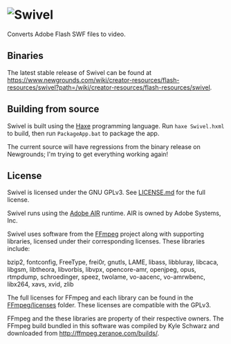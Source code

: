 # ![Swivel](https://www.newgrounds.com/imgs/swivel/logo.png)

Converts Adobe Flash SWF files to video.

## Binaries

The latest stable release of Swivel can be found at <https://www.newgrounds.com/wiki/creator-resources/flash-resources/swivel?path=/wiki/creator-resources/flash-resources/swivel>.

## Building from source

Swivel is built using the [Haxe](http://www.haxe.org) programming language.
Run `haxe Swivel.hxml` to build, then run `PackageApp.bat` to package the app.

The current source will have regressions from the binary release on Newgrounds;
I'm trying to get everything working again!

## License

Swivel is licensed under the GNU GPLv3.
See [LICENSE.md](LICENSE.md) for the full license.

Swivel runs using the [Adobe AIR](https://get.adobe.com/air/) runtime. AIR is 
owned by Adobe Systems, Inc.

Swivel uses software from the [FFmpeg](https://www.ffmpeg.org) project along 
with supporting libraries, licensed under their corresponding licenses. These 
libraries include:

bzip2, fontconfig, FreeType, frei0r, gnutls, LAME, libass, libbluray, libcaca,
libgsm, libtheora, libvorbis, libvpx, opencore-amr, openjpeg, opus, rtmpdump,
schroedinger, speez, twolame, vo-aacenc, vo-amrwbenc, libx264, xavs, xvid, zlib

The full licenses for FFmpeg and each library can be found in the [FFmpeg/licenses](FFmpeg/licenses) 
folder. These licenses are compatible with the GPLv3.

FFmpeg and the these libraries are property of their respective owners.
The FFmpeg build bundled in this software was compiled by Kyle Schwarz and
downloaded from <http://ffmpeg.zeranoe.com/builds/>.
